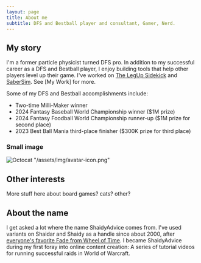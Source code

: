 ```yaml
---
layout: page
title: About me
subtitle: DFS and Bestball player and consultant, Gamer, Nerd.  
---
```

## My story
I'm a former particle physicist turned DFS pro. In addition to my successful career as a DFS and Bestball player, I enjoy building tools that help other players level up their game. I've worked on [The LegUp Sidekick](https://www.legendaryupside.com/sidekick/) and [SaberSim](https://www.sabersim.com/). See [My Work] for more. 

Some of my DFS and Bestball accomplishments include: 
- Two-time Milli-Maker winner
- 2024 Fantasy Baseball World Championship winner ($1M prize)
- 2024 Fantasy Foodball World Championship runner-up ($1M prize for second place)
- 2023 Best Ball Mania third-place finisher ($300K prize for third place)

### Small image
![Octocat](https://github.githubassets.com/images/icons/emoji/octocat.png)
"/assets/img/avatar-icon.png"

## Other interests
More stuff here about board games? cats? other? 


## About the name
I get asked a lot where the name ShaidyAdvice comes from. I've used variants on Shaidar and Shaidy as a handle since about 2000, after [everyone's favorite Fade from Wheel of Time](https://wot.fandom.com/wiki/Shaidar_Haran). I became ShaidyAdvice during my first foray into online content creation: A series of tutorial videos for running successful raids in World of Warcraft. 
